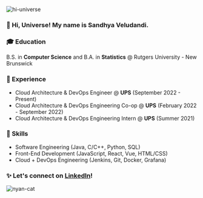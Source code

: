 ![hi-universe](https://user-images.githubusercontent.com/51370284/178168373-d694f4ac-c054-4d42-ba6b-5d5fc738970a.gif)

### 💫 Hi, Universe! My name is Sandhya Veludandi.

### 🎓 Education
 B.S. in **Computer Science** and B.A. in **Statistics** @ Rutgers University - New Brunswick

### 💼 Experience
* Cloud Architecture & DevOps Engineer @ **UPS** (September 2022 - Present)
* Cloud Architecture & DevOps Engineering Co-op @ **UPS** (February 2022 - September 2022)
* Cloud Architecture & DevOps Engineering Intern @ **UPS** (Summer 2021)

### 🎯 Skills
* Software Engineering (Java, C/C++, Python, SQL)
* Front-End Development (JavaScript, React, Vue, HTML/CSS)
* Cloud + DevOps Engineering (Jenkins, Git, Docker, Grafana)

### ✨ Let's connect on [LinkedIn](https://linkedin.com/in/sandhya-veludandi)!

![nyan-cat](https://user-images.githubusercontent.com/51370284/178168406-df547f9f-5468-49ce-9e3e-f4482fc558e5.gif)
